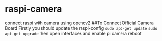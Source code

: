 # raspi-camera
connect raspi with camera using opencv2
##To Connect Official Camera Board
Firstly you should update the raspi-config
`sudo apt-get update`
`sudo apt-get upgrade`
then open interfaces and enable pi camera
reboot
